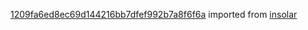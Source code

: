 [1209fa6ed8ec69d144216bb7dfef992b7a8f6f6a](https://github.com/insolar/insolar/commit/1209fa6ed8ec69d144216bb7dfef992b7a8f6f6a) imported from [insolar](https://github.com/insolar/insolar)
